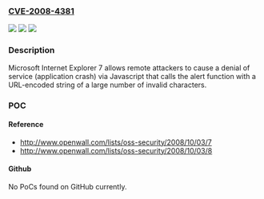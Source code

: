 ### [CVE-2008-4381](https://cve.mitre.org/cgi-bin/cvename.cgi?name=CVE-2008-4381)
![](https://img.shields.io/static/v1?label=Product&message=n%2Fa&color=blue)
![](https://img.shields.io/static/v1?label=Version&message=n%2Fa&color=blue)
![](https://img.shields.io/static/v1?label=Vulnerability&message=n%2Fa&color=brighgreen)

### Description

Microsoft Internet Explorer 7 allows remote attackers to cause a denial of service (application crash) via Javascript that calls the alert function with a URL-encoded string of a large number of invalid characters.

### POC

#### Reference
- http://www.openwall.com/lists/oss-security/2008/10/03/7
- http://www.openwall.com/lists/oss-security/2008/10/03/8

#### Github
No PoCs found on GitHub currently.

